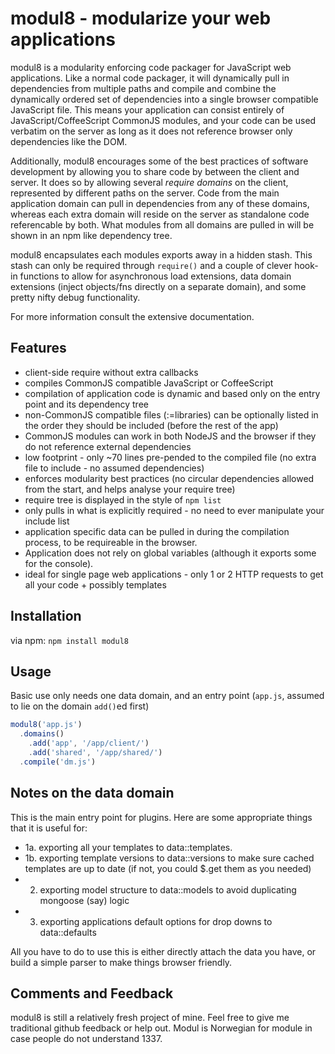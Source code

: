 # modul8 - modularize your web applications

 modul8 is a modularity enforcing code packager for JavaScript web applications.
 Like a normal code packager, it will dynamically pull in dependencies from multiple paths and compile and combine the dynamically ordered set of dependencies
 into a single browser compatible JavaScript file. This means your application can consist entirely of JavaScript/CoffeeScript CommonJS modules, and your code
 can be used verbatim on the server as long as it does not reference browser only dependencies like the DOM.

 Additionally, modul8 encourages some of the best practices of software development by allowing you to share code by between the client and server.
 It does so by allowing several _require domains_ on the client, represented by different paths on the server.
 Code from the main application domain can pull in dependencies from any of these domains, whereas each extra domain
 will reside on the server as standalone code referencable by both. What modules from all domains are pulled in will
 be shown in an npm like dependency tree.

 modul8 encapsulates each modules exports away in a hidden stash. This stash can only be required through `require()` and a couple of
 clever hook-in functions to allow for asynchronous load extensions, data domain extensions (inject objects/fns directly on a separate domain),
 and some pretty nifty debug functionality.

 For more information consult the extensive documentation.

## Features
  - client-side require without extra callbacks
  - compiles CommonJS compatible JavaScript or CoffeeScript
  - compilation of application code is dynamic and based only on the entry point and its dependency tree
  - non-CommonJS compatible files (:=libraries) can be optionally listed in the order they should be included (before the rest of the app)
  - CommonJS modules can work in both NodeJS and the browser if they do not reference external dependencies
  - low footprint - only ~70 lines pre-pended to the compiled file (no extra file to include - no assumed dependencies)
  - enforces modularity best practices (no circular dependencies allowed from the start, and helps analyse your require tree)
  - require tree is displayed in the style of `npm list`
  - only pulls in what is explicitly required - no need to ever manipulate your include list
  - application specific data can be pulled in during the compilation process, to be requireable in the browser.
  - Application does not rely on global variables (although it exports some for the console).
  - ideal for single page web applications - only 1 or 2 HTTP requests to get all your code + possibly templates

## Installation

via npm: `npm install modul8`

## Usage
Basic use only needs one data domain, and an entry point (`app.js`, assumed to lie on the domain `add()`ed first)
```js
modul8('app.js')
  .domains()
    .add('app', '/app/client/')
    .add('shared', '/app/shared/')
  .compile('dm.js')
```
##

## Notes on the data domain
This is the main entry point for plugins. Here are some appropriate things that it is useful for:

- 1a. exporting all your templates to data::templates.
- 1b. exporting template versions to data::versions to make sure cached templates are up to date (if not, you could $.get them as you needed)
- 2.  exporting model structure to data::models to avoid duplicating mongoose (say) logic
- 3.  exporting applications default options for drop downs to data::defaults

All you have to do to use this is either directly attach the data you have, or build a simple parser to make things browser friendly.



## Comments and Feedback
modul8 is still a relatively fresh project of mine. Feel free to give me traditional github feedback or help out.
Modul is Norwegian for module in case people do not understand 1337.
